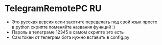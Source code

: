 # TelegramRemotePC RU
* Это русская версия если захотите переделать под свой язык просто в python скрипте поменяйте названия функций :)
* Пароль в телеграме 12345 в самом скрипте это есть 
* Сам токен от телеграм бота нужно вставить в config.py 
